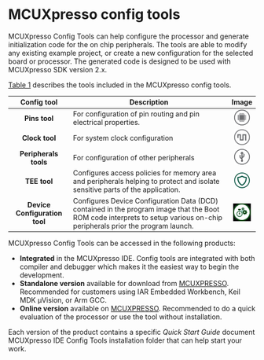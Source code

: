 # MCUXpresso config tools

MCUXpresso Config Tools can help configure the processor and generate initialization code for the on chip peripherals. The tools are able to modify any existing example project, or create a new configuration for the selected board or processor. The generated code is designed to be used with MCUXpresso SDK version 2.x.

[Table 1](#TABLE_CONFIGTOOL) describes the tools included in the MCUXpresso config tools.

|Config tool|Description|Image|
|:---------:|-----------|:---:|
|**Pins tool**|For configuration of pin routing and pin electrical properties.​|![](../images/pins_tool.png)|
|**Clock tool**|For system clock configuration|![](../images/clock_tool.png)|
|**Peripherals tools**|For configuration of other peripherals|![](../images/peripheral_tool.png)|
|**TEE tool**|Configures access policies for memory area and peripherals helping to protect and isolate sensitive parts of the application.​|![](../images/tee_tool.png)|
|**Device Configuration tool**|Configures Device Configuration Data \(DCD\) contained in the program image that the Boot ROM code interprets to setup various on-​chip peripherals prior the program launch.​|![](../images/device_configuration_tool.png)|

MCUXpresso Config Tools can be accessed in the following products:

-   **Integrated** in the MCUXpresso IDE. Config tools are integrated with both compiler and debugger which makes it the easiest way to begin the development.
-   **Standalone version** available for download from [MCUXPRESSO](http://www.nxp.com/mcuxpresso). Recommended for customers using IAR Embedded Workbench, Keil MDK µVision, or Arm GCC.
-   **Online version** available on [MCUXPRESSO](http://mcuxpresso.nxp.com). Recommended to do a quick evaluation of the processor or use the tool without installation.

Each version of the product contains a specific *Quick Start Guide* document MCUXpresso IDE Config Tools installation folder that can help start your work.


